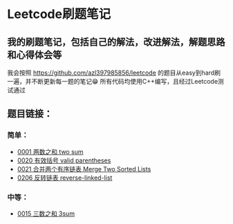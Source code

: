 # Leetcode刷题笔记

## 我的刷题笔记，包括自己的解法，改进解法，解题思路和心得体会等

我会按照 https://github.com/azl397985856/leetcode 的题目从easy到hard刷一遍，并不断更新每一题的笔记:grin:
所有代码均使用C++编写，且经过Leetcode测试通过

## 题目链接：

### 简单：

* [0001 两数之和 two sum](https://github.com/boooowen404/Leetcode/blob/master/%E9%9A%BE%E5%BA%A6/%E7%AE%80%E5%8D%95/0001%20%E4%B8%A4%E6%95%B0%E4%B9%8B%E5%92%8C%20two%20sum.md)
* [0020 有效括号 valid parentheses](https://github.com/boooowen404/Leetcode/blob/master/%E9%9A%BE%E5%BA%A6/%E7%AE%80%E5%8D%95/0020%20%E6%9C%89%E6%95%88%E6%8B%AC%E5%8F%B7%20Valid%20Parentheses.md)
* [0021 合并两个有序链表 Merge Two Sorted Lists](https://github.com/boooowen404/Leetcode/blob/master/%E9%9A%BE%E5%BA%A6/%E7%AE%80%E5%8D%95/0021%20%E5%90%88%E5%B9%B6%E4%B8%A4%E4%B8%AA%E6%9C%89%E5%BA%8F%E9%93%BE%E8%A1%A8%20MergeTwoSortedLists.md)
* [0206 反转链表 reverse-linked-list](https://github.com/boooowen404/Leetcode/blob/master/%E9%9A%BE%E5%BA%A6/%E7%AE%80%E5%8D%95/0260%20%E5%8F%8D%E8%BD%AC%E9%93%BE%E8%A1%A8)

### 中等：
* [0015 三数之和 3sum](https://github.com/boooowen404/Leetcode/blob/master/%E9%9A%BE%E5%BA%A6/%E4%B8%AD%E7%AD%89/0015%20%E4%B8%89%E6%95%B0%E4%B9%8B%E5%92%8C%203sum.md)

